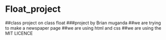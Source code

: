 # Float_project
##class project on class float
###project by Brian muganda
##we are trying to make a newspaper page
##we are using html and css 
##we are using the MIT LICENCE

